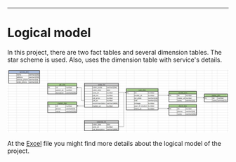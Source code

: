 ***
Logical model
====

In this project, there are two fact tables and several dimension tables. The star scheme is used. Also, uses the dimension table with service's details.

![logical_model](./images/logical_model.jpg)

At the [Excel](./LM_ArtAuto_v1.0.xlsx) file you might find more details about the logical model of the project.